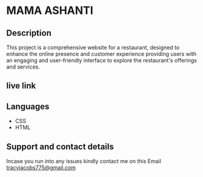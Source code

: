 # MAMA ASHANTI
## Description

This project is a comprehensive website for a restaurant, designed to enhance the online presence and customer experience providing users with an engaging and user-friendly interface to explore the restaurant's offerings and services.

## live link


##  Languages 
* CSS
* HTML 

## Support and contact details

Incase you run into any issues kindly contact me on this Email tracyjacobs775@gmail.com
